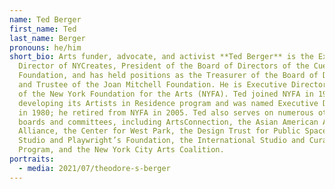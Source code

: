 ```yaml
---
name: Ted Berger
first_name: Ted
last_name: Berger
pronouns: he/him
short_bio: Arts funder, advocate, and activist **Ted Berger** is the Executive
  Director of NYCreates, President of the Board of Directors of the Cue Art
  Foundation, and has held positions as the Treasurer of the Board of Directors
  and Trustee of the Joan Mitchell Foundation. He is Executive Director Emeritus
  of the New York Foundation for the Arts (NYFA). Ted joined NYFA in 1973,
  developing its Artists in Residence program and was named Executive Director
  in 1980; he retired from NYFA in 2005. Ted also serves on numerous other
  boards and committees, including ArtsConnection, the Asian American Arts
  Alliance, the Center for West Park, the Design Trust for Public Space, HB
  Studio and Playwright’s Foundation, the International Studio and Curatorial
  Program, and the New York City Arts Coalition.
portraits:
  - media: 2021/07/theodore-s-berger
---
```

